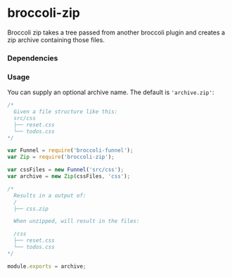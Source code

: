 # broccoli-zip

Broccoli zip takes a tree passed from another broccoli plugin
and creates a zip archive containing those files.

### Dependencies

### Usage

You can supply an optional archive name. The default is `'archive.zip'`:

```javascript
/*
  Given a file structure like this:
  src/css
  ├── reset.css
  └── todos.css
*/

var Funnel = require('broccoli-funnel');
var Zip = require('broccoli-zip');

var cssFiles = new Funnel('src/css');
var archive = new Zip(cssFiles, 'css');

/*
  Results in a output of:
  /
  ├── css.zip

  When unzipped, will result in the files:

  /css
  ├── reset.css
  └── todos.css
*/

module.exports = archive;
```